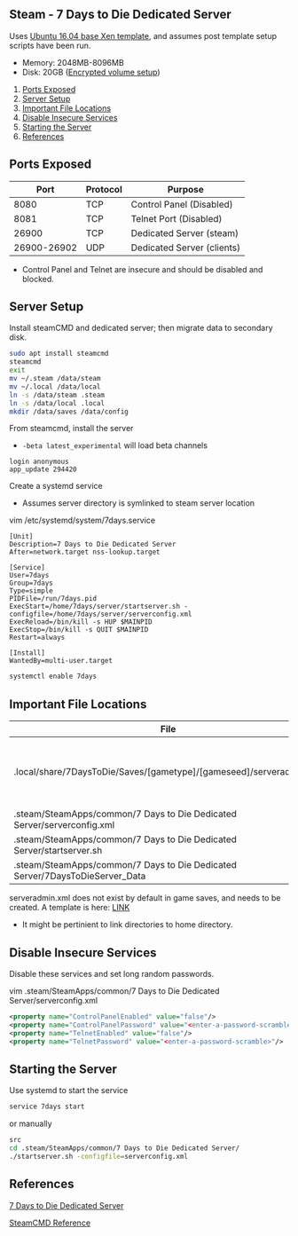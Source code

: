 Steam - 7 Days to Die Dedicated Server
--------------------------------------
Uses [Ubuntu 16.04 base Xen template](../../../oparating-systems/ubuntu/16.04/server.md), and
assumes post template setup scripts have been run.

* Memory: 2048MB-8096MB
* Disk: 20GB ([Encrypted volume setup](../../../oparating-systems/ubuntu/16.04/server.md#creating-an-encrypted-volume))

1. [Ports Exposed](#ports-exposed)
1. [Server Setup](#server-setup)
1. [Important File Locations](#important-file-locations)
1. [Disable Insecure Services](#disable-insecure-services)
1. [Starting the Server](#starting-the-server)
1. [References](#references)

Ports Exposed
-------------

| Port        | Protocol |Purpose                     |
|-------------|----------|----------------------------|
| 8080        | TCP      | Control Panel (Disabled)   |
| 8081        | TCP      | Telnet Port (Disabled)     |
| 26900       | TCP      | Dedicated Server (steam)   |
| 26900-26902 | UDP      | Dedicated Server (clients) |
* Control Panel and Telnet are insecure and should be
  disabled and blocked.

Server Setup
-------------
Install steamCMD and dedicated server; then migrate data to secondary disk.

```bash
sudo apt install steamcmd
steamcmd
exit
mv ~/.steam /data/steam
mv ~/.local /data/local
ln -s /data/steam .steam
ln -s /data/local .local
mkdir /data/saves /data/config
```

From steamcmd, install the server
* `-beta latest_experimental` will load beta channels
```steam
login anonymous
app_update 294420
```

Create a systemd service
* Assumes server directory is symlinked to steam server location

vim /etc/systemd/system/7days.service
```systemd
[Unit]
Description=7 Days to Die Dedicated Server
After=network.target nss-lookup.target

[Service]
User=7days
Group=7days
Type=simple
PIDFile=/run/7days.pid
ExecStart=/home/7days/server/startserver.sh -configfile=/home/7days/server/serverconfig.xml
ExecReload=/bin/kill -s HUP $MAINPID
ExecStop=/bin/kill -s QUIT $MAINPID
Restart=always

[Install]
WantedBy=multi-user.target
```
```bash
systemctl enable 7days
```

Important File Locations
------------------------

| File                                                                         | Purpose                                                   |
|------------------------------------------------------------------------------|-----------------------------------------------------------|
| .local/share/7DaysToDie/Saves/[gametype]/[gameseed]/serveradmin.xml          | defines user bans, whitelists, admins and server commands |
| .steam/SteamApps/common/7 Days to Die Dedicated Server/serverconfig.xml      | server configuration                                      |
| .steam/SteamApps/common/7 Days to Die Dedicated Server/startserver.sh        | starts server                                             |
| .steam/SteamApps/common/7 Days to Die Dedicated Server/7DaysToDieServer_Data | server logs                                               |

serveradmin.xml does not exist by default in game saves, and needs to be
created. A template is here: [LINK](serveradmin.xml)
* It might be pertinient to link directories to home directory.

Disable Insecure Services
-------------------------
Disable these services and set long random passwords.

vim .steam/SteamApps/common/7 Days to Die Dedicated Server/serverconfig.xml
```xml
<property name="ControlPanelEnabled" value="false"/>
<property name="ControlPanelPassword" value="<enter-a-password-scramble>"/>
<property name="TelnetEnabled" value="false"/>
<property name="TelnetPassword" value="<enter-a-password-scramble>"/>
```

Starting the Server
-------------------
Use systemd to start the service
```bash
service 7days start
```

or manually
```bash
src
cd .steam/SteamApps/common/7 Days to Die Dedicated Server/
./startserver.sh -configfile=serverconfig.xml
```

References
----------
[7 Days to Die Dedicated Server][1]

[SteamCMD Reference][2]

[1]: https://developer.valvesoftware.com/wiki/7_Days_to_Die_Dedicated_Server#Installation
[2]: https://developer.valvesoftware.com/wiki/SteamCMD
